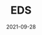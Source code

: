 ---
title: "EDS"
linkTitle: "EDS"
weight: 1000
date: 2021-09-28
description: >
  介绍Envoy的XDS API中的EDS
---
